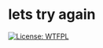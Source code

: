 # lets try again
  [![License: WTFPL](https://img.shields.io/badge/License-MIT-yellow.svg)](https://opensource.org/licenses/MIT)
